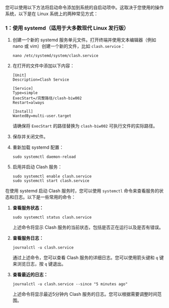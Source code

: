 您可以使用以下方法将启动命令添加到系统的自启动项中。这取决于您使用的操作系统，以下是在 Linux 系统上的两种常见方式：

### 1：使用 systemd（适用于大多数现代 Linux 发行版）

1. 创建一个新的 systemd 服务单元文件。打开终端并使用文本编辑器（例如 nano 或 vim）创建一个新的文件，比如 `clash.service`：

   ```
   nano /etc/systemd/system/clash.service
   ```

2. 在打开的文件中添加以下内容：

   ```
   [Unit]
   Description=Clash Service
   
   [Service]
   Type=simple
   ExecStart=/完整路径/clash-biw002
   Restart=always
   
   [Install]
   WantedBy=multi-user.target
   ```

   请确保将 `ExecStart` 的路径替换为 `clash-biw002` 可执行文件的实际路径。

3. 保存并关闭文件。

4. 重新加载 systemd 配置：

   ```
   sudo systemctl daemon-reload
   ```

5. 启用并启动 Clash 服务：

   ```
   sudo systemctl enable clash.service
   sudo systemctl start clash.service
   ```



在使用 systemd 启动 Clash 服务时，您可以使用 `systemctl` 命令来查看服务的状态和日志。以下是一些常用的命令：

1. **查看服务状态：**

   ```
   sudo systemctl status clash.service
   ```

   上述命令将显示 Clash 服务的当前状态，包括是否正在运行以及是否有错误。

2. **查看服务日志：**

   ```
   journalctl -u clash.service
   ```

   通过上述命令，您可以查看 Clash 服务的详细日志。您可以使用箭头键和 `q` 键来浏览日志，按 `q` 键退出。

3. **查看最近的日志：**

   ```
   journalctl -u clash.service --since "5 minutes ago"
   ```

   上述命令将显示最近5分钟内 Clash 服务的日志。您可以根据需要调整时间范围。




